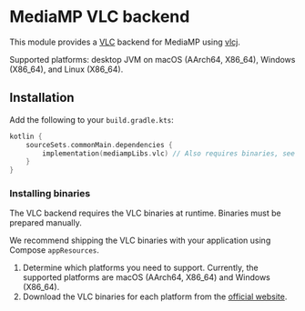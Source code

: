 # MediaMP VLC backend

[VLC]: https://www.videolan.org/vlc/

[vlcj]: https://github.com/caprica/vlcj

This module provides a [VLC][VLC] backend for MediaMP using [vlcj][vlcj].

Supported platforms: desktop JVM on macOS (AArch64, X86_64), Windows (X86_64), and Linux (X86_64).

## Installation

Add the following to your `build.gradle.kts`:

```kotlin
kotlin {
    sourceSets.commonMain.dependencies {
        implementation(mediampLibs.vlc) // Also requires binaries, see below
    }
}
```

### Installing binaries

The VLC backend requires the VLC binaries at runtime. Binaries must be prepared manually.

[appResources]: https://

We recommend shipping the VLC binaries with your application using Compose `appResources`.

1. Determine which platforms you need to support.
   Currently, the supported platforms are macOS (AArch64, X86_64) and Windows (X86_64).
2. Download the VLC binaries for each platform from
   the [official website](https://www.videolan.org/vlc/).
